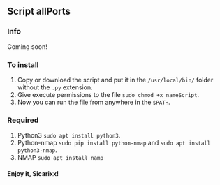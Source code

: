 ## Script allPorts
### Info
Coming soon!
### To install
1. Copy or download the script and put it in the `/usr/local/bin/` folder without the `.py` extension.
2. Give execute permissions to the file `sudo chmod +x nameScript`.
3. Now you can run the file from anywhere in the `$PATH`.
### Required
1. Python3 `sudo apt install python3`.
2. Python-nmap `sudo pip install python-nmap` and `sudo apt install python3-nmap`.
3. NMAP `sudo apt install namp`

#### Enjoy it, Sicarixx!
